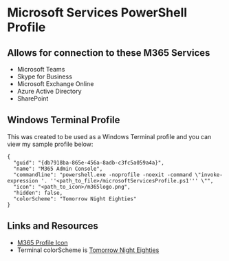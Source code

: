 # Microsoft Services PowerShell Profile

## Allows for connection to these M365 Services
- Microsoft Teams
- Skype for Business
- Microsoft Exchange Online
- Azure Active Directory
- SharePoint

## Windows Terminal Profile
This was created to be used as a Windows Terminal profile and you can view my sample profile below:
```
{
  "guid": "{db7918ba-865e-456a-8adb-c3fc5a059a4a}",
  "name": "M365 Admin Console",
  "commandline": "powershell.exe -noprofile -noexit -command \"invoke-expression '. ''<path_to_file>/microsoftServicesProfile.ps1''' \"",
  "icon": "<path_to_icon>/m365logo.png",
  "hidden": false,
  "colorScheme": "Tomorrow Night Eighties"
}
```

## Links and Resources
- [M365 Profile Icon](https://upload.wikimedia.org/wikipedia/commons/thumb/4/44/Microsoft_logo.svg/1200px-Microsoft_logo.svg.png)
- Terminal colorScheme is [Tomorrow Night Eighties](https://github.com/mbadolato/iTerm2-Color-Schemes/blob/master/windowsterminal/Tomorrow%20Night%20Eighties.json)
